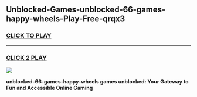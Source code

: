 
## Unblocked-Games-unblocked-66-games-happy-wheels-Play-Free-qrqx3
<h3>
<a href="https://premium76.site?title=unblocked-66-games-happy-wheels&ref=15A">CLICK TO PLAY</a></h3>
<hr>

<h3>
<a href="https://premium76.site?title=unblocked-66-games-happy-wheels&ref=15A">CLICK 2 PLAY</a>
  
</h3>

<a href="https://premium76.site?title=unblocked-66-games-happy-wheels&ref=15A"><img src="https://clearcache.store/games.png"></a>


**unblocked-66-games-happy-wheels games unblocked: Your Gateway to Fun and Accessible Online Gaming**
